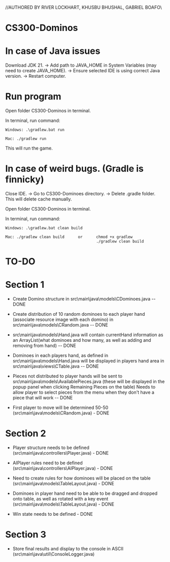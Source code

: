 //AUTHORED BY RIVER LOCKHART, KHUSBU BHUSHAL, GABRIEL BOAFO\\


# CS300-Dominos


# In case of Java issues                                                              

Download JDK 21. -> Add path to JAVA_HOME in System Variables (may need to create JAVA_HOME). -> Ensure selected IDE is using correct Java version. -> Restart computer.

# Run program

Open folder CS300-Dominos in terminal.

In terminal, run command: 

    Windows: .\gradlew.bat run

    Mac: ./gradlew run

This will run the game. 

# In case of weird bugs. (Gradle is finnicky)

Close IDE. -> Go to CS300-Dominoes directory. -> Delete .gradle folder. This will delete cache manually.

Open folder CS300-Dominos in terminal.

In terminal, run command: 

    Windows: .\gradlew.bat clean build    

    Mac: ./gradlew clean build      or      chmod +x gradlew
                                            ./gradlew clean build



# TO-DO

# Section 1
- Create Domino structure in src\main\java\models\CDominoes.java -- DONE

- Create distribution of 10 random dominoes to each player hand (associate resource image with each domino) in src\main\java\models\CRandom.java -- DONE

- src\main\java\models\Hand.java will contain currentHand information as an ArrayList(what dominoes and how many, as well as adding and removing from hand) -- DONE

- Dominoes in each players hand, as defined in src\main\java\models\Hand.java will be displayed in players hand area in src\main\java\views\CTable.java -- DONE

- Pieces not distributed to player hands will be sent to src\main\java\models\AvailablePieces.java (these will be displayed in the popup panel when clicking Remaining Pieces on the table) Needs to allow player to select pieces from the menu when they don't have a piece that will work -- DONE

- First player to move will be determined 50-50 (src\main\java\models\CRandom.java) - DONE

# Section 2

- Player structure needs to be defined (src\main\java\controllers\Player.java) - DONE

- AIPlayer rules need to be defined (src\main\java\controllers\AIPlayer.java) - DONE

- Need to create rules for how dominoes will be placed on the table (src\main\java\models\TableLayout.java) - DONE

- Dominoes in player hand need to be able to be dragged and dropped onto table, as well as rotated with a key event (src\main\java\models\TableLayout.java) - DONE

- Win state needs to be defined - DONE


# Section 3

- Store final results and display to the console in ASCII (src\main\java\util\ConsoleLogger.java)
